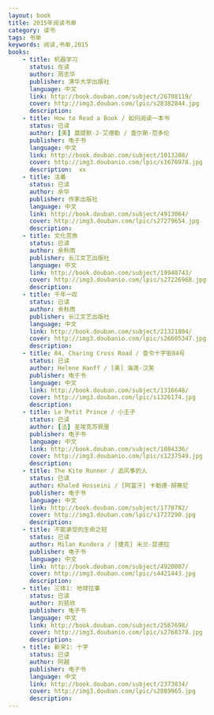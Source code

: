 ```yaml
---
layout: book
title: 2015年阅读书单
category: 读书
tags: 书单
keywords: 阅读,书单,2015
books: 
    - title: 机器学习
      status: 在读
      author: 周志华
      publisher: 清华大学出版社
      language: 中文
      link: http://book.douban.com/subject/26708119/          
      cover: http://img3.douban.com/lpic/s28382844.jpg
      description: 
    - title: How to Read a Book / 如何阅读一本书
      status: 已读
      author: [美] 莫提默·J·艾德勒 / 查尔斯·范多伦
      publisher: 电子书
      language: 中文
      link: http://book.douban.com/subject/1013208/
      cover: http://img3.doubanio.com/lpic/s1670978.jpg
      description:  xx
    - title: 活着
      status: 已读
      author: 余华
      publisher: 作家出版社
      language: 中文
      link: http://book.douban.com/subject/4913064/           
      cover: http://img3.douban.com/lpic/s27279654.jpg
      description:  
    - title: 文化苦旅
      status: 已读
      author: 余秋雨
      publisher: 长江文艺出版社
      language: 中文
      link: http://book.douban.com/subject/19940743/
      cover: http://img3.doubanio.com/lpic/s27226968.jpg
      description:  
    - title: 千年一叹
      status: 已读
      author: 余秋雨 
      publisher: 长江文艺出版社
      language: 中文
      link: http://book.douban.com/subject/21321804/           
      cover: http://img3.doubanio.com/lpic/s26605347.jpg
      description:
    - title: 84, Charing Cross Road / 查令十字街84号
      status: 已读
      author: Helene Hanff / [美] 海莲·汉芙
      publisher: 电子书
      language: 中文
      link: http://book.douban.com/subject/1316648/
      cover: http://img3.douban.com/lpic/s1326174.jpg
      description:  
    - title: Le Petit Prince / 小王子
      status: 已读
      author: [法] 圣埃克苏佩里
      publisher: 电子书
      language: 中文
      link: http://book.douban.com/subject/1084336/
      cover: http://img3.doubanio.com/lpic/s1237549.jpg
      description:  
    - title: The Kite Runner / 追风筝的人
      status: 已读
      author: Khaled Hosseini / [阿富汗] 卡勒德·胡赛尼
      publisher: 电子书
      language: 中文
      link: http://book.douban.com/subject/1770782/
      cover: http://img3.douban.com/lpic/s1727290.jpg
      description:  
    - title: 不能承受的生命之轻
      status: 已读
      author: Milan Kundera / [捷克] 米兰·昆德拉
      publisher: 电子书
      language: 中文
      link: http://book.douban.com/subject/4920007/
      cover: http://img3.douban.com/lpic/s4421443.jpg
      description:  
    - title: 三体1: 地球往事
      status: 已读
      author: 刘慈欣
      publisher: 电子书
      language: 中文
      link: http://book.douban.com/subject/2567698/
      cover: http://img3.doubanio.com/lpic/s2768378.jpg
      description:  
    - title: 新宋1: 十字
      status: 已读
      author: 阿越
      publisher: 电子书
      language: 中文
      link: http://book.douban.com/subject/2373834/
      cover: http://img3.douban.com/lpic/s2889965.jpg
      description:  
---
```

